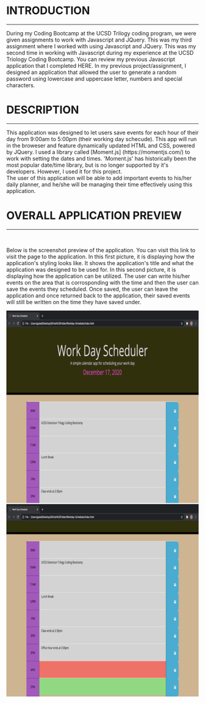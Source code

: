 <h1>INTRODUCTION</h1>
<hr>
During my Coding Bootcamp at the UCSD Trilogy coding program, we were given assignments to work with Javascript and JQuery. This was my third assignment where I worked with using Javascript and JQuery. This was my second time in working with Javascript during my experience at the UCSD Triology Coding Bootcamp. You can review my previous Javascript application that I completed HERE. In my previous project/assignment, I designed an application that allowed the user to generate a random password using lowercase and uppercase letter, numbers and special characters.

<h1>DESCRIPTION</h1>
<hr>
This application was designed to let users save events for each hour of their day from 9:00am to 5:00pm (their working day schecude). This app will run in the broweser and feature dynamically updated HTML and CSS, powered by JQuery. I used a library called [Moment.js] (https://momentjs.com/) to work with setting the dates and times. 'Moment.js' has historically been the most popular date/time library, but is no longer supported by it's developers. However, I used it for this project.
<br>
The user of this application will be able to add important events to his/her daily planner, and he/she will be managing their time effectively using this application. 

<h1>OVERALL APPLICATION PREVIEW</h1>
<hr>
<br>

Below is the screenshot preview of the application. You can visit this link to visit the page to the application. In this first picture, it is displaying how the application's styling looks like. It shows the application's title and what the application was designed to be used for. In this second picture, it is displaying how the application can be utilized. The user can write his/her events on the area that is corrosponding with the time and then the user can save the events they scheduled. Once saved, the user can leave the application and once returned back to the application, their saved events will still be written on the time they have saved under. 
<br>


<img src="schedule/picture1.png">
<br>
<img src="schedule/picture2.png">